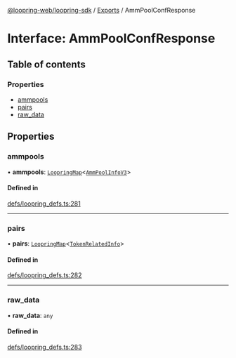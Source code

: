 [@loopring-web/loopring-sdk](../README.md) / [Exports](../modules.md) / AmmPoolConfResponse

# Interface: AmmPoolConfResponse

## Table of contents

### Properties

- [ammpools](AmmPoolConfResponse.md#ammpools)
- [pairs](AmmPoolConfResponse.md#pairs)
- [raw\_data](AmmPoolConfResponse.md#raw_data)

## Properties

### ammpools

• **ammpools**: [`LoopringMap`](LoopringMap.md)<[`AmmPoolInfoV3`](AmmPoolInfoV3.md)\>

#### Defined in

[defs/loopring_defs.ts:281](https://github.com/Loopring/loopring_sdk/blob/81e0b16/src/defs/loopring_defs.ts#L281)

___

### pairs

• **pairs**: [`LoopringMap`](LoopringMap.md)<[`TokenRelatedInfo`](TokenRelatedInfo.md)\>

#### Defined in

[defs/loopring_defs.ts:282](https://github.com/Loopring/loopring_sdk/blob/81e0b16/src/defs/loopring_defs.ts#L282)

___

### raw\_data

• **raw\_data**: `any`

#### Defined in

[defs/loopring_defs.ts:283](https://github.com/Loopring/loopring_sdk/blob/81e0b16/src/defs/loopring_defs.ts#L283)
